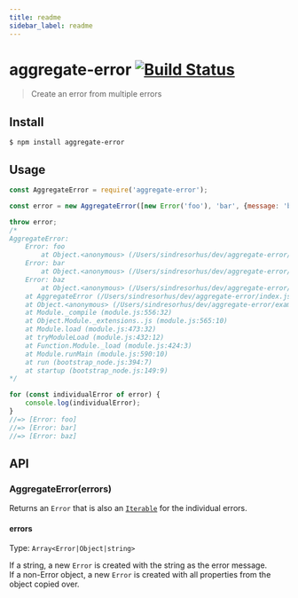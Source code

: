 ```yaml
---
title: readme
sidebar_label: readme
---
```

# aggregate-error [![Build Status](https://travis-ci.org/sindresorhus/aggregate-error.svg?branch=master)](https://travis-ci.org/sindresorhus/aggregate-error)

> Create an error from multiple errors


## Install

```
$ npm install aggregate-error
```


## Usage

```js
const AggregateError = require('aggregate-error');

const error = new AggregateError([new Error('foo'), 'bar', {message: 'baz'}]);

throw error;
/*
AggregateError:
    Error: foo
        at Object.<anonymous> (/Users/sindresorhus/dev/aggregate-error/example.js:3:33)
    Error: bar
        at Object.<anonymous> (/Users/sindresorhus/dev/aggregate-error/example.js:3:13)
    Error: baz
        at Object.<anonymous> (/Users/sindresorhus/dev/aggregate-error/example.js:3:13)
    at AggregateError (/Users/sindresorhus/dev/aggregate-error/index.js:19:3)
    at Object.<anonymous> (/Users/sindresorhus/dev/aggregate-error/example.js:3:13)
    at Module._compile (module.js:556:32)
    at Object.Module._extensions..js (module.js:565:10)
    at Module.load (module.js:473:32)
    at tryModuleLoad (module.js:432:12)
    at Function.Module._load (module.js:424:3)
    at Module.runMain (module.js:590:10)
    at run (bootstrap_node.js:394:7)
    at startup (bootstrap_node.js:149:9)
*/

for (const individualError of error) {
	console.log(individualError);
}
//=> [Error: foo]
//=> [Error: bar]
//=> [Error: baz]
```


## API

### AggregateError(errors)

Returns an `Error` that is also an [`Iterable`](https://developer.mozilla.org/en-US/docs/Web/JavaScript/Guide/Iterators_and_Generators#Iterables) for the individual errors.

#### errors

Type: `Array<Error|Object|string>`

If a string, a new `Error` is created with the string as the error message.<br>
If a non-Error object, a new `Error` is created with all properties from the object copied over.


